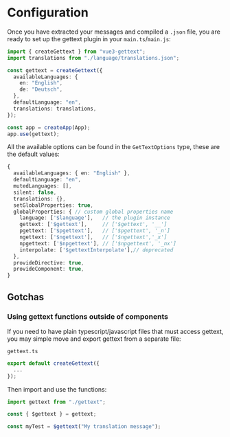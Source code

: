 # Configuration

Once you have extracted your messages and compiled a `.json` file, you are ready to set up the gettext plugin in your `main.ts`/`main.js`:

```ts
import { createGettext } from "vue3-gettext";
import translations from "./language/translations.json";

const gettext = createGettext({
  availableLanguages: {
    en: "English",
    de: "Deutsch",
  },
  defaultLanguage: "en",
  translations: translations,
});

const app = createApp(App);
app.use(gettext);
```

All the available options can be found in the `GetTextOptions` type, these are the default values:

```ts
{
  availableLanguages: { en: "English" },
  defaultLanguage: "en",
  mutedLanguages: [],
  silent: false,
  translations: {},
  setGlobalProperties: true,
  globalProperties: { // custom global properties name
    language: ['$language'],   // the plugin instance
    gettext: ['$gettext'],     // ['$gettext', '__']
    pgettext: ['$pgettext'],   // ['$pgettext', '_n']
    ngettext: ['$ngettext'],   // ['$ngettext','_x']
    npgettext: ['$npgettext'], // ['$npgettext', '_nx']
    interpolate: ['$gettextInterpolate'],// deprecated
  },
  provideDirective: true,
  provideComponent: true,
}
```

## Gotchas

### Using gettext functions outside of components

If you need to have plain typescript/javascript files that must access gettext, you may simple move and export gettext from a separate file:

`gettext.ts`

```ts
export default createGettext({
  ...
});
```

Then import and use the functions:

```ts
import gettext from "./gettext";

const { $gettext } = gettext;

const myTest = $gettext("My translation message");
```
